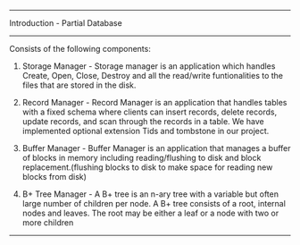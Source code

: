 ****************************************************************************************
Introduction - Partial Database
****************************************************************************************
Consists of the following components:
1. Storage Manager - Storage manager is an application which handles Create, Open, Close, Destroy and all the read/write funtionalities to the files that are stored in the disk.

2. Record Manager - Record Manager is an application that handles tables with a fixed schema where clients can insert records, delete records, update records, and scan through the records in a table. We have implemented optional extension Tids and tombstone in our project.

3. Buffer Manager - Buffer Manager is an application that manages a buffer of blocks in memory including reading/flushing to disk and block replacement.(flushing blocks to disk to make space for reading new blocks from disk)

4. B+ Tree Manager - A B+ tree is an n-ary tree with a variable but often large number of children per node. A B+ tree consists of a root, internal nodes and leaves. The root may be either a leaf or a node with two or more children
****************************************************************************************
